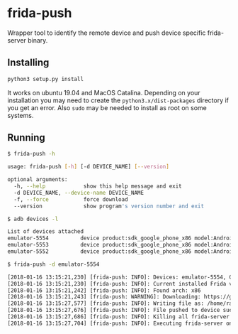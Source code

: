 # frida-push
Wrapper tool to identify the remote device and push device specific frida-server binary.

## Installing

```bash
python3 setup.py install
```

It works on ubuntu 19.04 and MacOS Catalina. Depending on your installation you may need to create the `python3.x/dist-packages` directory if you get an error. Also `sudo` may be needed to install as root on some systems.

## Running

```bash
$ frida-push -h

usage: frida-push [-h] [-d DEVICE_NAME] [--version]

optional arguments:
  -h, --help            show this help message and exit
  -d DEVICE_NAME, --device-name DEVICE_NAME
  -f, --force           force download
  --version             show program's version number and exit
```

```bash
$ adb devices -l

List of devices attached
emulator-5554          device product:sdk_google_phone_x86 model:Android_SDK_built_for_x86 device:generic_x86 transport_id:5
emulator-5553          device product:sdk_google_phone_x86 model:Android_SDK_built_for_x86 device:generic_x86 transport_id:4
emulator-5552          device product:sdk_google_phone_x86 model:Android_SDK_built_for_x86 device:generic_x86 transport_id:3

$ frida-push -d emulator-5554

[2018-01-16 13:15:21,230] [frida-push: INFO]: Devices: emulator-5554, 0617627d0069ace6
[2018-01-16 13:15:21,230] [frida-push: INFO]: Current installed Frida version: 10.6.32
[2018-01-16 13:15:21,242] [frida-push: INFO]: Found arch: x86
[2018-01-16 13:15:21,243] [frida-push: WARNING]: Downloading: https://github.com/frida/frida/releases/download/10.6.32/frida-server-10.6.32-android-x86.xz
[2018-01-16 13:15:27,577] [frida-push: INFO]: Writing file as: /home/raul/.frida-push/frida-server-10.6.32-android-x86
[2018-01-16 13:15:27,676] [frida-push: INFO]: File pushed to device successfully.
[2018-01-16 13:15:27,686] [frida-push: INFO]: Killing all frida-server on device.
[2018-01-16 13:15:27,704] [frida-push: INFO]: Executing frida-server on device.

```
